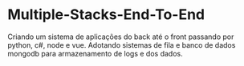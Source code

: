 # Multiple-Stacks-End-To-End
Criando um sistema de aplicações do back até o front passando por python, c#, node e vue. Adotando sistemas de fila e banco de dados mongodb para armazenamento de logs e dos dados.
